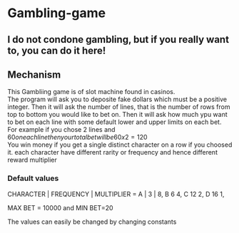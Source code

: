 # Gambling-game

## I do not condone gambling, but if you really want to, you can do it here!

## Mechanism
This Gambliing game is of slot machine found in casinos.  
The program will ask you to deposite fake dollars which must be a positive integer. 
Then it will ask the number of lines, that is the number of rows from top to bottom you would like to bet on.
Then it will ask how much ypu want to bet on each line with some default lower and upper limits on each bet. 
For example if you chose 2 lines and $60 on each line then your total bet will be 60x2 =120$  
You win money if you get a single distinct character on a row if you choosed it.
each character have different rarity or frequency and hence different reward multiplier 

### Default values
CHARACTER | FREQUENCY | MULTIPLIER =
A        |     3     |    8,
B              6          4,
C              12         2,
D              16         1,

MAX BET = 10000 and MIN BET=20

The values can easily be changed by changing constants 

